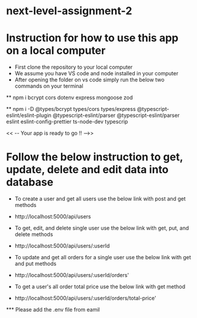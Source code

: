 # next-level-assignment-2

# Instruction for how to use this app on a local computer

- First clone the repository to your local computer
- We assume you have VS code and node installed in your computer
- After opening the folder on vs code simply run the below two commands on your terminal

\*\* npm i bcrypt cors dotenv express mongoose zod

\*\* npm i -D @types/bcrypt types/cors types/express @typescript-eslint/eslint-plugin @typescript-eslint/parser @typescript-eslint/parser eslint eslint-config-prettier ts-node-dev typescrip

<< -- Your app is ready to go !! -->>

# Follow the below instruction to get, update, delete and edit data into database

- To create a user and get all users use the below link with post and get methods

* http://localhost:5000/api/users

- To get, edit, and delete single user use the below link with get, put, and delete methods

* http://localhost:5000/api/users/:userId

- To update and get all orders for a single user use the below link with get and put methods

* http://localhost:5000/api/users/:userId/orders'

- To get a user's all order total price use the below link with get method

* http://localhost:5000/api/users/:userId/orders/total-price'

\*\*\* Please add the .env file from eamil
